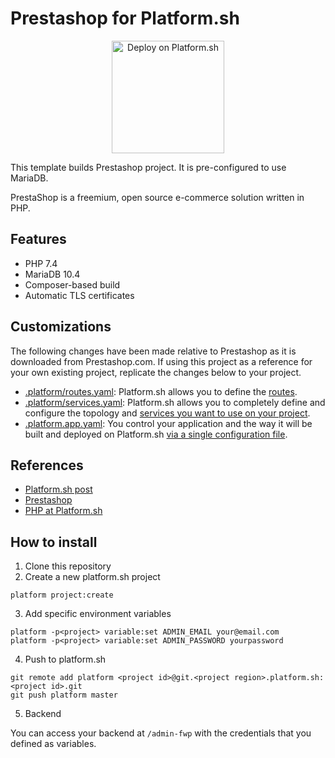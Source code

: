# Prestashop for Platform.sh

<p align="center">
<a href="https://console.platform.sh/projects/create-project?template=https://raw.githubusercontent.com/platformsh/template-builder/master/templates/prestashop/.platform.template.yaml&utm_content=prestashop&utm_source=github&utm_medium=button&utm_campaign=deploy_on_platform">
    <img src="https://platform.sh/images/deploy/lg-blue.svg" alt="Deploy on Platform.sh" width="180px" />
</a>
</p>

This template builds Prestashop project.  It is pre-configured to use MariaDB.

PrestaShop is a freemium, open source e-commerce solution written in PHP.

## Features

* PHP 7.4
* MariaDB 10.4
* Composer-based build
* Automatic TLS certificates

## Customizations

The following changes have been made relative to Prestashop as it is downloaded from Prestashop.com. If using this project as a reference for your own existing project, replicate the changes below to your project.

* [.platform/routes.yaml](.platform/routes.yaml): Platform.sh allows you to define the [routes](https://docs.platform.sh/configuration/routes.html).
* [.platform/services.yaml](.platform/services.yaml):  Platform.sh allows you to completely define and configure the topology and [services you want to use on your project](https://docs.platform.sh/configuration/services.html).
* [.platform.app.yaml](.platform.app.yaml): You control your application and the way it will be built and deployed on Platform.sh [via a single configuration file](https://docs.platform.sh/configuration/app-containers.html).


## References

* [Platform.sh post](https://platform.sh/blog/2019/java-hello-world-at-platform.sh/)
* [Prestashop](https://www.prestashop.com/en)
* [PHP at Platform.sh](https://docs.platform.sh/languages/php.html)

## How to install

1. Clone this repository
2. Create a new platform.sh project

```
platform project:create
```

3. Add specific environment variables

```
platform -p<project> variable:set ADMIN_EMAIL your@email.com
platform -p<project> variable:set ADMIN_PASSWORD yourpassword
```

4. Push to platform.sh

```
git remote add platform <project id>@git.<project region>.platform.sh:<project id>.git
git push platform master
```

5. Backend

You can access your backend at `/admin-fwp` with the credentials that you defined as variables.
